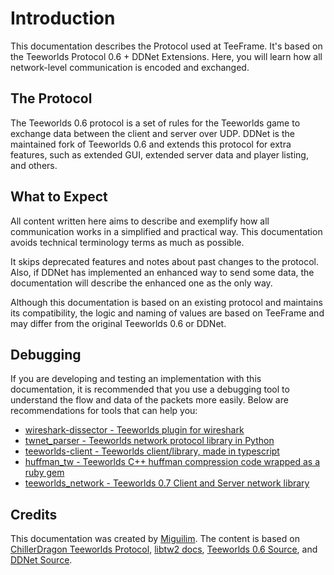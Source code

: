 # Introduction

This documentation describes the Protocol used at TeeFrame. It's based on the Teeworlds Protocol 0.6 + DDNet Extensions. Here, you will learn how all network-level communication is encoded and exchanged.

## The Protocol

The Teeworlds 0.6 protocol is a set of rules for the Teeworlds game to exchange data between the client and server over UDP. DDNet is the maintained fork of Teeworlds 0.6 and extends this protocol for extra features, such as extended GUI, extended server data and player listing, and others.

## What to Expect

All content written here aims to describe and exemplify how all communication works in a simplified and practical way. This documentation avoids technical terminology terms as much as possible.

It skips deprecated features and notes about past changes to the protocol. Also, if DDNet has implemented an enhanced way to send some data, the documentation will describe the enhanced one as the only way.

Although this documentation is based on an existing protocol and maintains its compatibility, the logic and naming of values are based on TeeFrame and may differ from the original Teeworlds 0.6 or DDNet.

## Debugging

If you are developing and testing an implementation with this documentation, it is recommended that you use a debugging tool to understand the flow and data of the packets more easily. Below are recommendations for tools that can help you:

- [wireshark-dissector - Teeworlds plugin for wireshark](https://github.com/heinrich5991/libtw2/tree/master/wireshark-dissector)
- [twnet_parser - Teeworlds network protocol library in Python](https://gitlab.com/teeworlds-network/twnet_parser)
- [teeworlds-client - Teeworlds client/library, made in typescript](https://gitlab.com/swarfey/teeworlds-client/)
- [huffman_tw - Teeworlds C++ huffman compression code wrapped as a ruby gem](https://github.com/ChillerDragon/huffman-tw)
- [teeworlds_network - Teeworlds 0.7 Client and Server network library](https://github.com/ChillerDragon/teeworlds_network)


## Credits

This documentation was created by [Miguilim](https://github.com/miguilimzero). The content is based on [ChillerDragon Teeworlds Protocol](https://chillerdragon.github.io/teeworlds-protocol/), [libtw2 docs](https://github.com/heinrich5991/libtw2/tree/master/doc), [Teeworlds 0.6 Source](https://github.com/teeworlds/teeworlds/tree/0.6), and [DDNet Source](https://github.com/ddnet/ddnet).